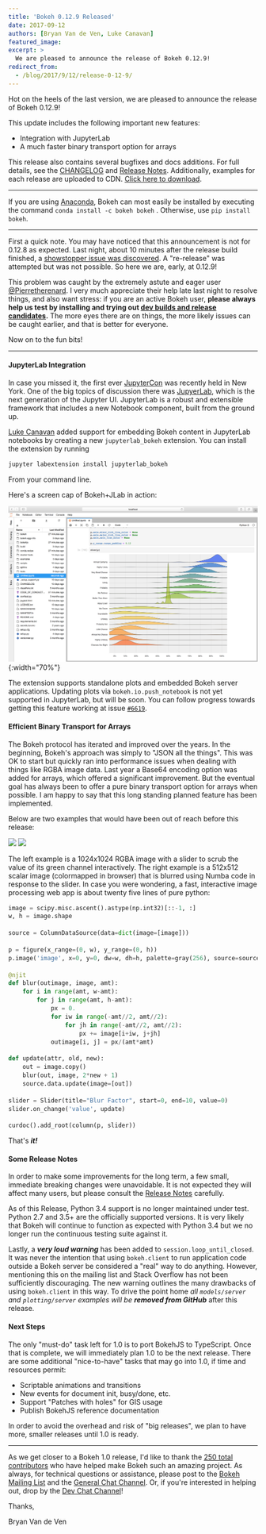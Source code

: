 ```yaml
---
title: 'Bokeh 0.12.9 Released'
date: 2017-09-12
authors: [Bryan Van de Ven, Luke Canavan]
featured_image:
excerpt: >
  We are pleased to announce the release of Bokeh 0.12.9!
redirect_from:
  - /blog/2017/9/12/release-0-12-9/
---
```


Hot on the heels of the last version, we are pleased to announce the release of Bokeh 0.12.9!

This update includes the following important new features:

* Integration with JupyterLab
* A much faster binary transport option for arrays

This release also contains several bugfixes and docs additions.
For full details, see the [CHANGELOG](https://github.com/bokeh/bokeh/blob/master/CHANGELOG)
and [Release Notes](https://bokeh.pydata.org/en/0.12.9/docs/releases/0.12.9.html).
Additionally, examples for each release are uploaded to CDN.
[Click here to download](https://cdn.pydata.org/bokeh/examples/examples-0.12.9.zip).

-----

If you are using
[Anaconda](https://www.anaconda.com/downloads), Bokeh can most easily be installed
by executing the command ``conda install -c bokeh bokeh`` . Otherwise, use
``pip install bokeh``.

-----

First a quick note. You may have noticed that this announcement is not for 0.12.8
as expected. Last night, about 10 minutes after the release build finished,
a [showstopper issue was discovered](https://github.com/bokeh/bokeh/issues/6922).
A "re-release" was attempted but was not possible. So here we are, early, at 0.12.9!

This problem was caught by the extremely astute and eager user
[@Pierretherenard](https://github.com/pierretherenard). I very much appreciate their
help late last night to resolve things, and
also want stress: if you are an active Bokeh user, **please always help us test by installing
and trying out [dev builds and release candidates](https://bokeh.pydata.org/en/latest/docs/installation.html#developer-builds).** The more eyes there are on things, the
more likely issues can be caught earlier, and that is better for everyone.

Now on to the fun bits!

-----

#### JupyterLab Integration

In case you missed it, the first ever [JupyterCon](https://conferences.oreilly.com/jupyter/jup-ny) was recently held in New York. One of the big topics of discussion there
was [JupyerLab](https://github.com/jupyterlab/jupyterlab), which is the next generation
of the Jupyter UI. JupyterLab is a robust and extensible framework that includes a new
Notebook component, built from the ground up.

[Luke Canavan](https://github.com/canavandl) added support for embedding Bokeh
content in JupyterLab notebooks by creating a new
``jupyterlab_bokeh`` extension. You can install the extension by running

```sh
jupyter labextension install jupyterlab_bokeh
```

From your command line.

Here's a screen cap of Bokeh+JLab in action:

![Image of ridge plot in JupyterLab](/images/release-0-12-9/ridgeplot_jupyter_lab.png){:width="70%"}

The extension supports standalone plots and embedded Bokeh server applications.
Updating plots via ``bokeh.io.push_notebook`` is not yet supported in
JupyterLab, but will be soon. You can follow progress towards getting this
feature working at issue
[``#6619``](https://github.com/bokeh/bokeh/issues/6919).

#### Efficient Binary Transport for Arrays

The Bokeh protocol has iterated and improved over the years. In the beginning, Bokeh's
approach was simply to "JSON all the things". This was OK to start but quickly ran into
performance issues when dealing with things like RGBA image data. Last year a Base64
encoding option was added for arrays, which offered a significant improvement. But
the eventual goal has always been to offer a pure binary transport option for arrays
when possible. I am happy to say that this long standing planned feature has been
implemented.

Below are two examples that would have been out of reach before this release:

<div class="gallery" data-columns="2">
<img src="/images/release-0-12-9/image.gif">
<img src="/images/release-0-12-9/numba.gif">
</div>

The left example is a 1024x1024 RGBA image with a slider to scrub the value
of its green channel interactively. The right example is a 512x512 scalar
image (colormapped in browser) that is blurred using Numba code in response to the
slider. In case you were wondering, a fast, interactive image processing web app is
about twenty five lines of pure python:

```python
image = scipy.misc.ascent().astype(np.int32)[::-1, :]
w, h = image.shape

source = ColumnDataSource(data=dict(image=[image]))

p = figure(x_range=(0, w), y_range=(0, h))
p.image('image', x=0, y=0, dw=w, dh=h, palette=gray(256), source=source)

@njit
def blur(outimage, image, amt):
    for i in range(amt, w-amt):
        for j in range(amt, h-amt):
            px = 0.
            for iw in range(-amt//2, amt//2):
                for jh in range(-amt//2, amt//2):
                    px += image[i+iw, j+jh]
            outimage[i, j] = px/(amt*amt)

def update(attr, old, new):
    out = image.copy()
    blur(out, image, 2*new + 1)
    source.data.update(image=[out])

slider = Slider(title="Blur Factor", start=0, end=10, value=0)
slider.on_change('value', update)

curdoc().add_root(column(p, slider))
```

That's ***it!***

#### Some Release Notes

In order to make some improvements for the long term, a few small, immediate
breaking changes were unavoidable. It is not expected they will affect many users, but
please consult the
[Release Notes](https://bokeh.pydata.org/en/0.12.9/docs/releases/0.12.9.html)
carefully.

As of this Release, Python 3.4 support is no longer maintained under test. Python 2.7
and 3.5+ are the officially supported versions. It is very likely that Bokeh will
continue to function as expected with Python 3.4 but we no longer run the
continuous testing suite against it.

Lastly, a ***very loud warning*** has been added to ``session.loop_until_closed``. It was
never the intention that using ``bokeh.client`` to run application code outside a
Bokeh server be considered a "real" way to do anything. However, mentioning this on the
mailing list and Stack Overflow has not been sufficiently discouraging. The new warning
outlines the many drawbacks of using ``bokeh.client`` in this way.
To drive the point home *all ``models/server`` and ``plotting/server`` examples will be* ***removed from GitHub*** after this release.

#### Next Steps

The only "must-do" task left for 1.0 is to port BokehJS
to TypeScript. Once that is complete, we will immediately
plan 1.0 to be the next release. There are some additional
"nice-to-have" tasks that may go into 1.0, if time and resources permit:

* Scriptable animations and transitions
* New events for document init, busy/done, etc.
* Support "Patches with holes" for GIS usage
* Publish BokehJS reference documentation

In order to avoid the overhead and risk of "big releases", we plan to have more,
smaller releases until 1.0 is ready.

-----

As we get closer to a Bokeh 1.0 release, I'd like to thank the [250
total contributors](https://github.com/bokeh/bokeh/graphs/contributors) who
have helped make Bokeh such an amazing project. As always, for technical questions
or assistance, please post to the
[Bokeh Mailing List](https://groups.google.com/a/anaconda.com/forum/#!forum/bokeh)
and the [General Chat Channel](https://gitter.im/bokeh/bokeh). Or, if you're
interested in helping out, drop by the [Dev Chat Channel](https://gitter.im/bokeh/bokeh-dev)!

Thanks,

Bryan Van de Ven
